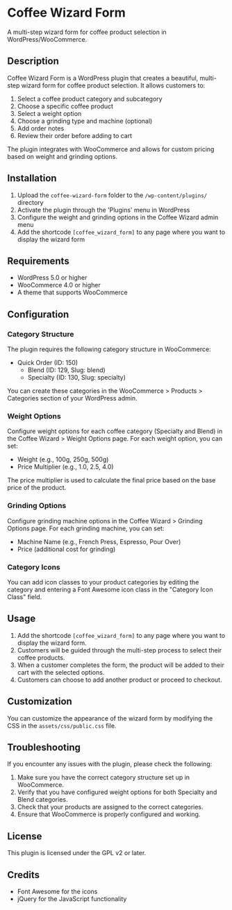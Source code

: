 # Coffee Wizard Form

A multi-step wizard form for coffee product selection in WordPress/WooCommerce.

## Description

Coffee Wizard Form is a WordPress plugin that creates a beautiful, multi-step wizard form for coffee product selection. It allows customers to:

1. Select a coffee product category and subcategory
2. Choose a specific coffee product
3. Select a weight option
4. Choose a grinding type and machine (optional)
5. Add order notes
6. Review their order before adding to cart

The plugin integrates with WooCommerce and allows for custom pricing based on weight and grinding options.

## Installation

1. Upload the `coffee-wizard-form` folder to the `/wp-content/plugins/` directory
2. Activate the plugin through the 'Plugins' menu in WordPress
3. Configure the weight and grinding options in the Coffee Wizard admin menu
4. Add the shortcode `[coffee_wizard_form]` to any page where you want to display the wizard form

## Requirements

- WordPress 5.0 or higher
- WooCommerce 4.0 or higher
- A theme that supports WooCommerce

## Configuration

### Category Structure

The plugin requires the following category structure in WooCommerce:

- Quick Order (ID: 150)
  - Blend (ID: 129, Slug: blend)
  - Specialty (ID: 130, Slug: specialty)

You can create these categories in the WooCommerce > Products > Categories section of your WordPress admin.

### Weight Options

Configure weight options for each coffee category (Specialty and Blend) in the Coffee Wizard > Weight Options page. For each weight option, you can set:

- Weight (e.g., 100g, 250g, 500g)
- Price Multiplier (e.g., 1.0, 2.5, 4.0)

The price multiplier is used to calculate the final price based on the base price of the product.

### Grinding Options

Configure grinding machine options in the Coffee Wizard > Grinding Options page. For each grinding machine, you can set:

- Machine Name (e.g., French Press, Espresso, Pour Over)
- Price (additional cost for grinding)

### Category Icons

You can add icon classes to your product categories by editing the category and entering a Font Awesome icon class in the "Category Icon Class" field.

## Usage

1. Add the shortcode `[coffee_wizard_form]` to any page where you want to display the wizard form.
2. Customers will be guided through the multi-step process to select their coffee products.
3. When a customer completes the form, the product will be added to their cart with the selected options.
4. Customers can choose to add another product or proceed to checkout.

## Customization

You can customize the appearance of the wizard form by modifying the CSS in the `assets/css/public.css` file.

## Troubleshooting

If you encounter any issues with the plugin, please check the following:

1. Make sure you have the correct category structure set up in WooCommerce.
2. Verify that you have configured weight options for both Specialty and Blend categories.
3. Check that your products are assigned to the correct categories.
4. Ensure that WooCommerce is properly configured and working.

## License

This plugin is licensed under the GPL v2 or later.

## Credits

- Font Awesome for the icons
- jQuery for the JavaScript functionality 